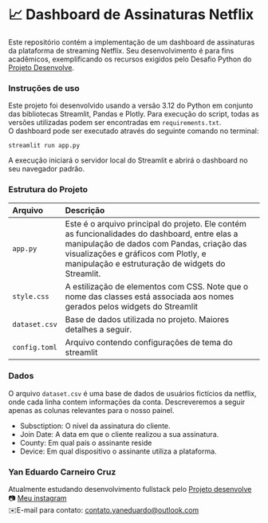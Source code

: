 # :chart_with_upwards_trend: Dashboard de Assinaturas Netflix
Este repositório contém a implementação de um dashboard de assinaturas da plataforma de streaming Netflix. Seu desenvolvimento é para fins acadêmicos, exemplificando os recursos exigidos pelo Desafio Python do [Projeto Desenvolve](http://projetodesenvolve.com.br).

### Instruções de uso
Este projeto foi desenvolvido usando a versão 3.12 do Python em conjunto das bibliotecas Streamlit, Pandas e Plotly. Para execução do script, todas as versões utilizadas podem ser encontradas em `requirements.txt`. <br>
O dashboard pode ser executado através do seguinte comando no terminal:
```
streamlit run app.py
```
A execução iniciará o servidor local do Streamlit e abrirá o dashboard no seu navegador padrão.

### Estrutura do Projeto
| Arquivo   | Descrição |
| :-------- | :------- |
| `app.py`  | Este é o arquivo principal do projeto. Ele contém as funcionalidades do dashboard, entre elas a manipulação de dados com Pandas, criação das visualizações e gráficos com Plotly, e manipulação e estruturação de widgets do Streamlit.    |
| `style.css` | A estilização de elementos com CSS. Note que o nome das classes está associada aos nomes gerados pelos widgets do Streamlit |
| `dataset.csv`   | Base de dados utilizada no projeto. Maiores detalhes a seguir.   |
| `config.toml` | Arquivo contendo configurações de tema do streamlit

### Dados
O arquivo `dataset.csv` é uma base de dados de usuários fictícios da netflix, onde cada linha contem informações da conta. Descreveremos a seguir apenas as colunas relevantes para o nosso painel.
* Subsctiption: O nível da assinatura do cliente.
* Join Date: A data em que o cliente realizou a sua assinatura.
* County: Em qual país o assinante reside
* Device: Em qual dispositivo o assinante utiliza a plataforma.

### Yan Eduardo Carneiro Cruz
Atualmente estudando desenvolvimento fullstack pelo [Projeto desenvolve](https://projetodesenvolve.com.br)<br>
:camera: [Meu instagram](https://www.instagram.com/okamii_yan/) <br>
✉️E-mail para contato: contato.yaneduardo@outlook.com
